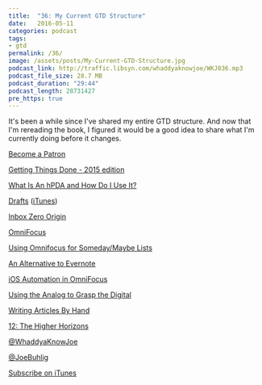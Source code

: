 ```yaml
---
title:  "36: My Current GTD Structure"
date:   2016-05-11
categories: podcast
tags:
- gtd
permalink: /36/
image: /assets/posts/My-Current-GTD-Structure.jpg
podcast_link: http://traffic.libsyn.com/whaddyaknowjoe/WKJ036.mp3
podcast_file_size: 28.7 MB
podcast_duration: "29:44"
podcast_length: 28731427
pre_https: true
---
```

It's been a while since I've shared my entire GTD structure. And now that I'm rereading the book, I figured it would be a good idea to share what I'm currently doing before it changes.
<!--more-->

[Become a Patron](http://joebuhlig.com/patron/)

[Getting Things Done - 2015 edition](http://www.amazon.com/Getting-Things-Done-Stress-Free-Productivity/dp/0143126563?tag=joebuhlig-20)

[What Is An hPDA and How Do I Use It?](http://joebuhlig.com/what-is-an-hpda-and-how-do-i-use-it/)

[Drafts](http://agiletortoise.com/drafts/) ([iTunes](https://geo.itunes.apple.com/us/app/drafts-4-quickly-capture-notes/id905337691?mt=8&at=1l3vnyQ))

[Inbox Zero Origin](https://www.youtube.com/watch?v=z9UjeTMb3Yk)

[OmniFocus](https://www.omnigroup.com/omnifocus)

[Using Omnifocus for Someday/Maybe Lists](http://joebuhlig.com/using-omnifocus-for-somedaymaybe-lists/)

[An Alternative to Evernote](http://joebuhlig.com/an-alternative-to-evernote/)

[iOS Automation in OmniFocus](https://discourse.omnigroup.com/t/implementation-details-for-omnifocus-2-14-automation/24179?u=joebuhlig)

[Using the Analog to Grasp the Digital](http://joebuhlig.com/using-the-analog-to-grasp-the-digital/)

[Writing Articles By Hand](http://joebuhlig.com/writing-articles-by-hand/)

[12: The Higher Horizons](http://joebuhlig.com/12/)

[@WhaddyaKnowJoe](https://twitter.com/whaddyaknowjoe)

[@JoeBuhlig](https://twitter.com/JoeBuhlig)

[Subscribe on iTunes](https://itunes.apple.com/us/podcast/whaddya-know-joe/id1035426948)